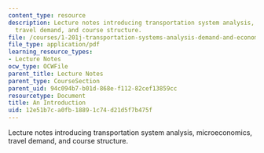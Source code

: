```yaml
---
content_type: resource
description: Lecture notes introducing transportation system analysis, microeconomics,
  travel demand, and course structure.
file: /courses/1-201j-transportation-systems-analysis-demand-and-economics-fall-2008/12e51b7ca0fb18891c74d21d5f7b475f_MIT1_201JF08_lec01.pdf
file_type: application/pdf
learning_resource_types:
- Lecture Notes
ocw_type: OCWFile
parent_title: Lecture Notes
parent_type: CourseSection
parent_uid: 94c094b7-b01d-868e-f112-82cef13859cc
resourcetype: Document
title: An Introduction
uid: 12e51b7c-a0fb-1889-1c74-d21d5f7b475f
---
```

Lecture notes introducing transportation system analysis, microeconomics, travel demand, and course structure.

